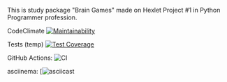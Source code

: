 This is study package "Brain Games" made on Hexlet Project #1 in Python Programmer profession.

CodeClimate
[![Maintainability](https://api.codeclimate.com/v1/badges/a99a88d28ad37a79dbf6/maintainability)](https://codeclimate.com/github/codeclimate/codeclimate/maintainability)

Tests (temp)
[![Test Coverage](https://api.codeclimate.com/v1/badges/a99a88d28ad37a79dbf6/test_coverage)](https://codeclimate.com/github/codeclimate/codeclimate/test_coverage)

GitHub Actions:
![CI](https://github.com/ivekhov/python-project-lvl1/workflows/CI/badge.svg?branch=master)

asciinema:
[![asciicast](https://asciinema.org/a/hJJg7VLxFLCKi81eTyvjQiwqC)
